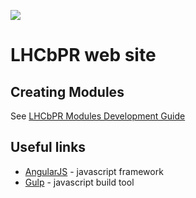 [![](https://images.microbadger.com/badges/image/mazurov/lhcbpr2fe.svg)](https://microbadger.com/images/mazurov/lhcbpr2fe "Get your own image badge on microbadger.com")

# LHCbPR web site


## Creating Modules

See [LHCbPR Modules Development Guide](https://gitlab.cern.ch/lhcb-core/LHCbPR2FE/blob/master/documentation/modules-guide.md)

## Useful links

* [AngularJS](https://github.com/gianarb/awesome-angularjs) - javascript framework
* [Gulp](https://github.com/alferov/awesome-gulp) - javascript build tool
